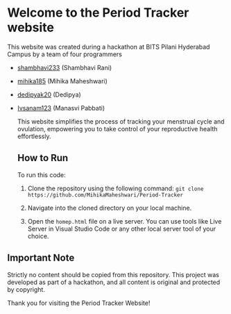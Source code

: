 # Welcome to the Period Tracker website

This website was created during a hackathon at BITS Pilani Hyderabad Campus by a team of four programmers

- [shambhavi233](https://github.com/shambhavi233) (Shambhavi Rani)
- [mihika185](https://github.com/mihika185) (Mihika Maheshwari)
- [dedipyak20](https://github.com/dedipyak20) (Dedipya)
- [Ivsanam123](https://github.com/Ivsanam123) (Manasvi Pabbati)

  This website simplifies the process of tracking your menstrual cycle and ovulation, empowering you to take control of your reproductive health effortlessly.

  ## How to Run

  To run this code:

  1. Clone the repository using the following command: `git clone https://github.com/MihikaMaheshwari/Period-Tracker`

  2. Navigate into the cloned directory on your local machine.

  3. Open the `homep.html` file on a live server. You can use tools like Live Server in Visual Studio Code or any other local server tool of your choice.

 ## Important Note

 Strictly no content should be copied from this repository. This project was developed as part of a hackathon, and all content is original and protected by copyright.

 Thank you for visiting the Period Tracker Website!
